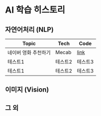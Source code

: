 # AI 학습 히스토리

## 자연어처리 (NLP)

|Topic|Tech|Code|
|------|---|---|
|네이버 영화 추천하기|Mecab|[link](https://inasie.github.io/it%EC%9D%BC%EB%B0%98/%EB%A7%88%ED%81%AC%EB%8B%A4%EC%9A%B4-%ED%91%9C-%EB%A7%8C%EB%93%A4%EA%B8%B0/)|
|테스트1|테스트2|테스트3|
|테스트1|테스트2|테스트3|

## 이미지 (Vision)

## 그 외
